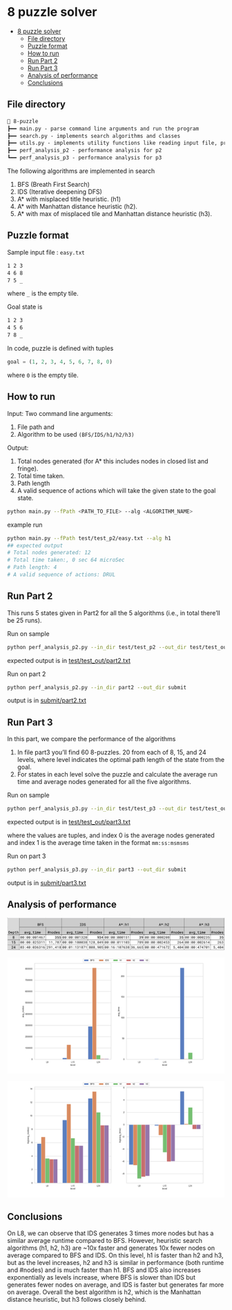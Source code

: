 # 8 puzzle solver

- [8 puzzle solver](#8-puzzle-solver)
  - [File directory](#file-directory)
  - [Puzzle format](#puzzle-format)
  - [How to run](#how-to-run)
  - [Run Part 2](#run-part-2)
  - [Run Part 3](#run-part-3)
  - [Analysis of performance](#analysis-of-performance)
  - [Conclusions](#conclusions)

## File directory

```txt
📁 8-puzzle
┣━━ main.py - parse command line arguments and run the program
┣━━ search.py - implements search algorithms and classes
┣━━ utils.py - implements utility functions like reading input file, printing output, heuristics, etc.
┣━━ perf_analysis_p2 - performance analysis for p2
┗━━ perf_analysis_p3 - performance analysis for p3
```

The following algorithms are implemented in search

1. BFS (Breath First Search)
2. IDS (Iterative deepening DFS)
3. A\* with misplaced title heuristic. (h1)
4. A\* with Manhattan distance heuristic (h2).
5. A\* with max of misplaced tile and Manhattan distance heuristic (h3).

## Puzzle format

Sample input file : `easy.txt`

```txt
1 2 3
4 6 8
7 5 _
```

where `_` is the empty tile.

Goal state is

```txt
1 2 3
4 5 6
7 8 _
```

In code, puzzle is defined with tuples

```python
goal = (1, 2, 3, 4, 5, 6, 7, 8, 0)
```

where `0` is the empty tile.

## How to run

Input: Two command line arguments:

1. File path and
2. Algorithm to be used `(BFS/IDS/h1/h2/h3)`

Output:

1. Total nodes generated (for A\* this includes nodes in closed list and fringe).
2. Total time taken.
3. Path length
4. A valid sequence of actions which will take the given state to the goal state.

```bash
python main.py --fPath <PATH_TO_FILE> --alg <ALGORITHM_NAME>
```

example run

```bash
python main.py --fPath test/test_p2/easy.txt --alg h1
## expected output
# Total nodes generated: 12
# Total time taken:, 0 sec 64 microSec
# Path length: 4
# A valid sequence of actions: DRUL
```

## Run Part 2

This runs 5 states given in Part2 for all the 5 algorithms (i.e., in total
there’ll be 25 runs).

Run on sample

```bash
python perf_analysis_p2.py --in_dir test/test_p2 --out_dir test/test_out
```

expected output is in [test/test_out/part2.txt](test/test_out/part2.txt)

Run on part 2

```bash
python perf_analysis_p2.py --in_dir part2 --out_dir submit
```

output is in [submit/part2.txt](submit/part2.txt)

## Run Part 3

In this part, we compare the performance of the algorithms

1. In file part3 you’ll find 60 8-puzzles. 20 from each of 8, 15, and 24 levels, where level indicates the optimal path length of the state from the goal.
2. For states in each level solve the puzzle and calculate the average run time and average nodes generated for all the five algorithms.

Run on sample

```bash
python perf_analysis_p3.py --in_dir test/test_p3 --out_dir test/test_out
```

expected output is in [test/test_out/part3.txt](test/test_out/part3.txt)

where the values are tuples, and index 0 is the average nodes generated and index 1 is the average time taken in the format `mm:ss:msmsms`

Run on part 3

```bash
python perf_analysis_p3.py --in_dir part3 --out_dir submit
```

output is in [submit/part3.txt](submit/part3.txt)

## Analysis of performance

![table](figs/table.png)

![graph](figs/graph.png)

![logged graph](figs/log_graph.png)

## Conclusions

On L8, we can observe that IDS generates 3 times more nodes but has a similar average runtime compared to BFS. However, heuristic search algorithms (h1, h2, h3) are ~10x faster and generates 10x fewer nodes on average compared to BFS and IDS. On this level, h1 is faster than h2 and h3, but as the level increases, h2 and h3 is similar in performance (both runtime and \#nodes) and is much faster than h1. BFS and IDS also increases exponentially as levels increase, where BFS is slower than IDS but generates fewer nodes on average, and IDS is faster but generates far more on average. Overall the best algorithm is h2, which is the Manhattan distance heuristic, but h3 follows closely behind.
